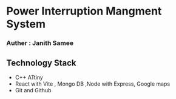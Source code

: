 # Power Interruption Mangment System
### Auther : Janith Samee


## Technology Stack
* C++ ATtiny
* React with Vite , Mongo DB ,Node with Express, Google maps
* Git and Github

